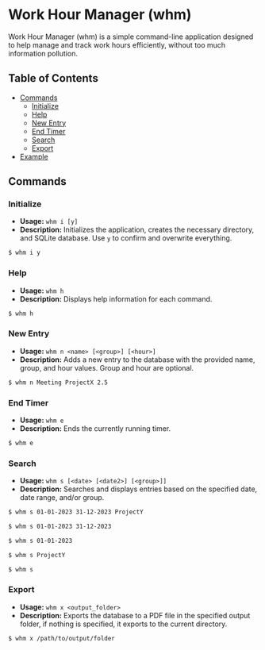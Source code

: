 # Work Hour Manager (whm)

Work Hour Manager (whm) is a simple command-line application designed to help manage and track work hours efficiently, without too much information pollution.
## Table of Contents

- [Commands](#commands)
  - [Initialize](#initialize)
  - [Help](#help)
  - [New Entry](#new-entry)
  - [End Timer](#end-timer)
  - [Search](#search)
  - [Export](#export)
- [Example](#example)

## Commands

### Initialize

- **Usage:** `whm i [y]`
- **Description:** Initializes the application, creates the necessary directory, and SQLite database. Use `y` to confirm and overwrite everything.

```bash
$ whm i y
```

### Help

- **Usage:** `whm h`
- **Description:** Displays help information for each command.

```bash
$ whm h
```

### New Entry

- **Usage:** `whm n <name> [<group>] [<hour>]`
- **Description:** Adds a new entry to the database with the provided name, group, and hour values. Group and hour are optional.

```bash
$ whm n Meeting ProjectX 2.5
```

### End Timer

- **Usage:** `whm e`
- **Description:** Ends the currently running timer.

```bash
$ whm e
```

### Search

- **Usage:** `whm s [<date> [<date2>] [<group>]]`
- **Description:** Searches and displays entries based on the specified date, date range, and/or group.

```bash
$ whm s 01-01-2023 31-12-2023 ProjectY
```

```bash
$ whm s 01-01-2023 31-12-2023
```

```bash
$ whm s 01-01-2023
```

```bash
$ whm s ProjectY
```

```bash
$ whm s
```

### Export

- **Usage:** `whm x <output_folder>`
- **Description:** Exports the database to a PDF file in the specified output folder, if nothing is specified, it exports to the current directory.

```bash
$ whm x /path/to/output/folder
```